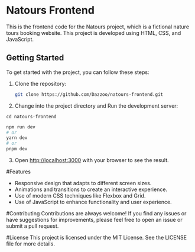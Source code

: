 # Natours Frontend

This is the frontend code for the Natours project, which is a fictional nature tours booking website. This project is developed using HTML, CSS, and JavaScript.

## Getting Started

To get started with the project, you can follow these steps:

1. Clone the repository:

   ```bash
   git clone https://github.com/Dazzoo/natours-frontend.git

2. Change into the project directory and Run the development server:

```
cd natours-frontend
```

```bash
npm run dev
# or
yarn dev
# or
pnpm dev
```

3. Open [http://localhost:3000](http://localhost:3000) with your browser to see the result.

#Features

* Responsive design that adapts to different screen sizes.
* Animations and transitions to create an interactive experience.
* Use of modern CSS techniques like Flexbox and Grid.
* Use of JavaScript to enhance functionality and user experience.

#Contributing
Contributions are always welcome! If you find any issues or have suggestions for improvements, please feel free to open an issue or submit a pull request.

#License
This project is licensed under the MIT License. See the LICENSE file for more details.